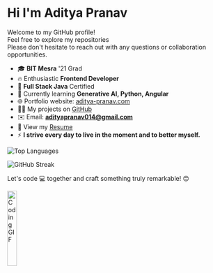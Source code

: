 <h1  align="left">
  Hi I'm Aditya Pranav
</h1>
<p  align="left">Welcome to my GitHub profile! 
   <br>
  Feel free to explore my repositories
  <br>
Please don't hesitate to reach out with any questions or collaboration opportunities.</p>

- 🎓 **BIT Mesra** '21 Grad
- 🔥 Enthusiastic **Frontend Developer**
- 📜 **Full Stack Java** Certified
- 📖 Currently learning **Generative AI, Python, Angular**
- 🌐 Portfolio website: [aditya-pranav.com](https://aditya-pranav.com)
- 👨‍💻 My projects on [GitHub](https://github.com/adityapranav014?tab=repositories)
- ✉️ Email: **adityapranav014@gmail.com**
- 📄 View my [Resume](https://drive.google.com/file/d/1U_jvRucCGX8PewwnAV8n2MMQyahN1L4-/view)
- ⚡ **I strive every day to live in the moment and to better myself.**

<p>
  <img src="https://github-readme-stats.vercel.app/api/top-langs?username=adityapranav014&show_icons=true&locale=en&layout=compact" alt="Top Languages" />
</p>

<p><img src="https://github-readme-streak-stats.herokuapp.com/?user=adityapranav014&" alt="GitHub Streak" /></p>

<p align="left">Let's code 💻 together and craft something truly remarkable! 😊</p>

<img align="left" alt="Coding GIF" width="21%" src="https://media.giphy.com/media/b88QlTSTsj3bEHQyZf/giphy.gif">

